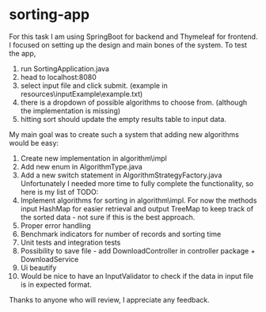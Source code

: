 # sorting-app

For this task I am using SpringBoot for backend and Thymeleaf for frontend.
I focused on setting up the design and main bones of the system.
To test the app, 
1. run SortingApplication.java
2. head to localhost:8080
3. select input file and click submit. (example in resources\inputExample\example.txt)
4. there is a dropdown of possible algorithms to choose from. (although the implementation is missing)
5. hitting sort should update the empty results table to input data.

My main goal was to create such a system that adding new algorithms would be easy:
1. Create new implementation in algorithm\impl
2. Add new enum in AlgorithmType.java
3. Add a new switch statement in AlgorithmStrategyFactory.java
Unfortunately I needed more time to fully complete the functionality, so here is my list of
TODO:
4. Implement algorithms for sorting in algorithm\impl. For now the methods input HashMap for easier retrieval and output TreeMap to keep track of the sorted data - not sure if this is the best approach.
5. Proper error handling
6. Benchmark indicators for number of records and sorting time
7. Unit tests and integration tests
8. Possibility to save file - add DownloadController in controller package + DownloadService
9. Ui beautify
10. Would be nice to have an InputValidator to check if the data in input file is in expected format.

Thanks to anyone who will review, I appreciate any feedback.
